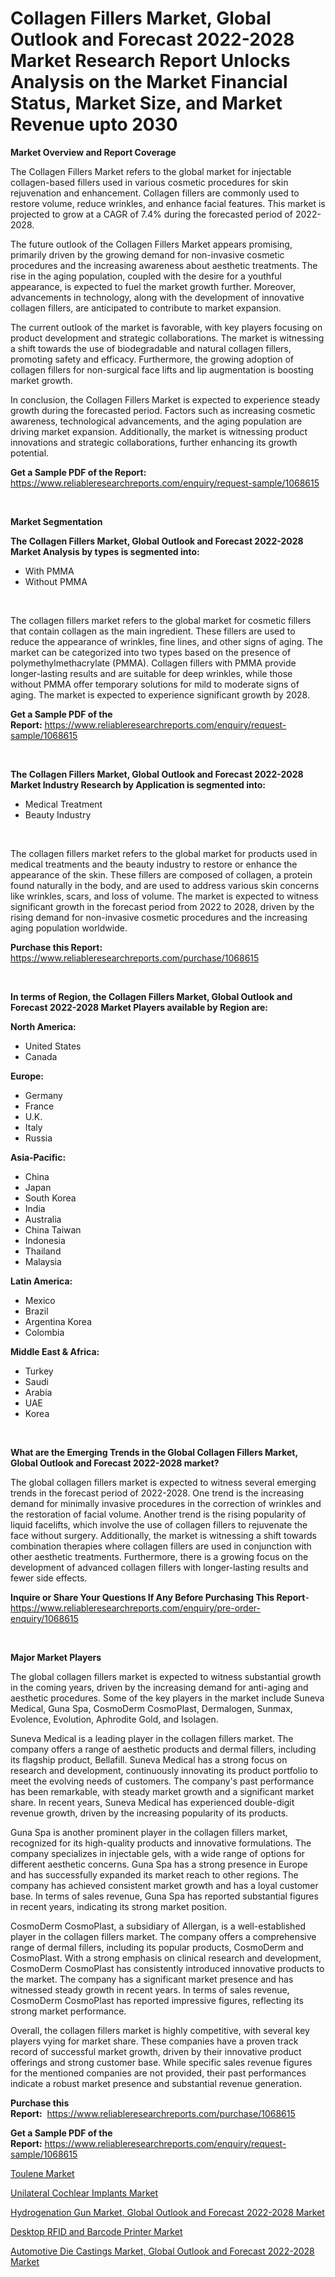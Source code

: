 <p><h1>Collagen Fillers Market, Global Outlook and Forecast 2022-2028 Market Research Report Unlocks Analysis on the Market Financial Status, Market Size, and Market Revenue upto 2030</h1></p><p><strong>Market Overview and Report Coverage</strong></p>
<p><p>The Collagen Fillers Market refers to the global market for injectable collagen-based fillers used in various cosmetic procedures for skin rejuvenation and enhancement. Collagen fillers are commonly used to restore volume, reduce wrinkles, and enhance facial features. This market is projected to grow at a CAGR of 7.4% during the forecasted period of 2022-2028.</p><p>The future outlook of the Collagen Fillers Market appears promising, primarily driven by the growing demand for non-invasive cosmetic procedures and the increasing awareness about aesthetic treatments. The rise in the aging population, coupled with the desire for a youthful appearance, is expected to fuel the market growth further. Moreover, advancements in technology, along with the development of innovative collagen fillers, are anticipated to contribute to market expansion.</p><p>The current outlook of the market is favorable, with key players focusing on product development and strategic collaborations. The market is witnessing a shift towards the use of biodegradable and natural collagen fillers, promoting safety and efficacy. Furthermore, the growing adoption of collagen fillers for non-surgical face lifts and lip augmentation is boosting market growth.</p><p>In conclusion, the Collagen Fillers Market is expected to experience steady growth during the forecasted period. Factors such as increasing cosmetic awareness, technological advancements, and the aging population are driving market expansion. Additionally, the market is witnessing product innovations and strategic collaborations, further enhancing its growth potential.</p></p>
<p><strong>Get a Sample PDF of the Report:</strong> <a href="https://www.reliableresearchreports.com/enquiry/request-sample/1068615">https://www.reliableresearchreports.com/enquiry/request-sample/1068615</a></p>
<p>&nbsp;</p>
<p><strong>Market Segmentation</strong></p>
<p><strong>The Collagen Fillers Market, Global Outlook and Forecast 2022-2028 Market Analysis by types is segmented into:</strong></p>
<p><ul><li>With PMMA</li><li>Without PMMA</li></ul></p>
<p>&nbsp;</p>
<p><p>The collagen fillers market refers to the global market for cosmetic fillers that contain collagen as the main ingredient. These fillers are used to reduce the appearance of wrinkles, fine lines, and other signs of aging. The market can be categorized into two types based on the presence of polymethylmethacrylate (PMMA). Collagen fillers with PMMA provide longer-lasting results and are suitable for deep wrinkles, while those without PMMA offer temporary solutions for mild to moderate signs of aging. The market is expected to experience significant growth by 2028.</p></p>
<p><strong>Get a Sample PDF of the Report:</strong>&nbsp;<a href="https://www.reliableresearchreports.com/enquiry/request-sample/1068615">https://www.reliableresearchreports.com/enquiry/request-sample/1068615</a></p>
<p>&nbsp;</p>
<p><strong>The Collagen Fillers Market, Global Outlook and Forecast 2022-2028 Market Industry Research by Application is segmented into:</strong></p>
<p><ul><li>Medical Treatment</li><li>Beauty Industry</li></ul></p>
<p>&nbsp;</p>
<p><p>The collagen fillers market refers to the global market for products used in medical treatments and the beauty industry to restore or enhance the appearance of the skin. These fillers are composed of collagen, a protein found naturally in the body, and are used to address various skin concerns like wrinkles, scars, and loss of volume. The market is expected to witness significant growth in the forecast period from 2022 to 2028, driven by the rising demand for non-invasive cosmetic procedures and the increasing aging population worldwide.</p></p>
<p><strong>Purchase this Report:</strong>&nbsp; <a href="https://www.reliableresearchreports.com/purchase/1068615">https://www.reliableresearchreports.com/purchase/1068615</a></p>
<p>&nbsp;</p>
<p><strong>In terms of Region, the Collagen Fillers Market, Global Outlook and Forecast 2022-2028 Market Players available by Region are:</strong></p>
<p>
    <p> <strong> North America: </strong>
        <ul>
            <li>United States</li>
            <li>Canada</li>
        </ul>
        </p> 
    <p> <strong> Europe: </strong>
        <ul>
            <li>Germany</li>
            <li>France</li>
            <li>U.K.</li>
            <li>Italy</li>
            <li>Russia</li>
        </ul>
        </p> 
    <p> <strong> Asia-Pacific: </strong>
        <ul>
            <li>China</li>
            <li>Japan</li>
            <li>South Korea</li>
            <li>India</li>
            <li>Australia</li>
            <li>China Taiwan</li>
            <li>Indonesia</li>
            <li>Thailand</li>
            <li>Malaysia</li>
        </ul>
        </p> 
    <p> <strong> Latin America: </strong>
        <ul>
            <li>Mexico</li>
            <li>Brazil</li>
            <li>Argentina Korea</li>
            <li>Colombia</li>
        </ul>
        </p> 
    <p> <strong> Middle East & Africa: </strong>
        <ul>
            <li>Turkey</li>
            <li>Saudi</li>
            <li>Arabia</li>
            <li>UAE</li>
            <li>Korea</li>
        </ul>
    </p>
    </p>
<p>&nbsp;</p>
<p><strong>What are the Emerging Trends in the Global Collagen Fillers Market, Global Outlook and Forecast 2022-2028 market?</strong></p>
<p><p>The global collagen fillers market is expected to witness several emerging trends in the forecast period of 2022-2028. One trend is the increasing demand for minimally invasive procedures in the correction of wrinkles and the restoration of facial volume. Another trend is the rising popularity of liquid facelifts, which involve the use of collagen fillers to rejuvenate the face without surgery. Additionally, the market is witnessing a shift towards combination therapies where collagen fillers are used in conjunction with other aesthetic treatments. Furthermore, there is a growing focus on the development of advanced collagen fillers with longer-lasting results and fewer side effects.</p></p>
<p><strong>Inquire or Share Your Questions If Any Before Purchasing This Report</strong>- <a href="https://www.reliableresearchreports.com/enquiry/pre-order-enquiry/1068615">https://www.reliableresearchreports.com/enquiry/pre-order-enquiry/1068615</a></p>
<p>&nbsp;</p>
<p><strong>Major Market Players</strong></p>
<p><p>The global collagen fillers market is expected to witness substantial growth in the coming years, driven by the increasing demand for anti-aging and aesthetic procedures. Some of the key players in the market include Suneva Medical, Guna Spa, CosmoDerm CosmoPlast, Dermalogen, Sunmax, Evolence, Evolution, Aphrodite Gold, and Isolagen.</p><p>Suneva Medical is a leading player in the collagen fillers market. The company offers a range of aesthetic products and dermal fillers, including its flagship product, Bellafill. Suneva Medical has a strong focus on research and development, continuously innovating its product portfolio to meet the evolving needs of customers. The company's past performance has been remarkable, with steady market growth and a significant market share. In recent years, Suneva Medical has experienced double-digit revenue growth, driven by the increasing popularity of its products.</p><p>Guna Spa is another prominent player in the collagen fillers market, recognized for its high-quality products and innovative formulations. The company specializes in injectable gels, with a wide range of options for different aesthetic concerns. Guna Spa has a strong presence in Europe and has successfully expanded its market reach to other regions. The company has achieved consistent market growth and has a loyal customer base. In terms of sales revenue, Guna Spa has reported substantial figures in recent years, indicating its strong market position.</p><p>CosmoDerm CosmoPlast, a subsidiary of Allergan, is a well-established player in the collagen fillers market. The company offers a comprehensive range of dermal fillers, including its popular products, CosmoDerm and CosmoPlast. With a strong emphasis on clinical research and development, CosmoDerm CosmoPlast has consistently introduced innovative products to the market. The company has a significant market presence and has witnessed steady growth in recent years. In terms of sales revenue, CosmoDerm CosmoPlast has reported impressive figures, reflecting its strong market performance.</p><p>Overall, the collagen fillers market is highly competitive, with several key players vying for market share. These companies have a proven track record of successful market growth, driven by their innovative product offerings and strong customer base. While specific sales revenue figures for the mentioned companies are not provided, their past performances indicate a robust market presence and substantial revenue generation.</p></p>
<p><strong>Purchase this Report:</strong>&nbsp;&nbsp;<a href="https://www.reliableresearchreports.com/purchase/1068615">https://www.reliableresearchreports.com/purchase/1068615</a></p>
<p></p>
<p><strong>Get a Sample PDF of the Report:</strong>&nbsp;<a href="https://www.reliableresearchreports.com/enquiry/request-sample/1068615">https://www.reliableresearchreports.com/enquiry/request-sample/1068615</a></p>
<p><p><a href="https://medium.com/@magaliortiz1955/toulene-market-size-growth-forecast-2023-2030-0836bf3cc28f">Toulene Market</a></p><p><a href="https://www.reportprime.com/unilateral-cochlear-implants-r8865">Unilateral Cochlear Implants Market</a></p><p><a href="https://github.com/RickHolmes3/Market-Research-Report-List-1/blob/main/hydrogenation-gun-market-global-outlook-and-forecast-2022-2028-market.md">Hydrogenation Gun Market, Global Outlook and Forecast 2022-2028 Market</a></p><p><a href="https://www.reportprime.com/desktop-rfid-and-barcode-printer-r3285">Desktop RFID and Barcode Printer Market</a></p><p><a href="https://github.com/GroverBarry/Market-Research-Report-List-1/blob/main/automotive-die-castings-market-global-outlook-and-forecast-2022-2028-market.md">Automotive Die Castings Market, Global Outlook and Forecast 2022-2028 Market</a></p></p>